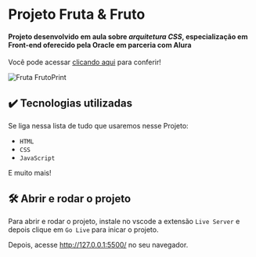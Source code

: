 # Projeto Fruta & Fruto

#### Projeto desenvolvido em aula sobre *arquitetura CSS*, especialização em Front-end oferecido pela Oracle em parceria com Alura

Você pode acessar <a href="https://memory-game-rick-morty.netlify.app/" target="_blank">clicando aqui</a> para conferir!

![Fruta FrutoPrint](https://github.com/V-Carvalho/Fruta-E-Fruto/assets/34304319/84fb7dc1-b4f8-460e-8733-911fa01a91d9)

## ✔️ Tecnologias utilizadas

Se liga nessa lista de tudo que usaremos nesse Projeto:

- `HTML`
- `CSS`
- `JavaScript`

E muito mais!

## 🛠️ Abrir e rodar o projeto

Para abrir e rodar o projeto, instale no vscode a extensão `Live Server` e depois clique em `Go Live` para inicar o projeto.

Depois, acesse <http://127.0.0.1:5500/> no seu navegador.
